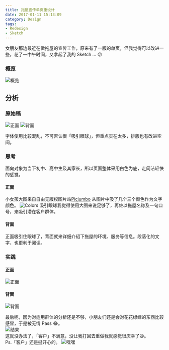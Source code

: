 ```yaml
---
title: 拖屋宣传单页重设计
date: 2017-01-11 15:13:09
category: Design
tags:
- Redesign
- Sketch
---
```


女朋友那边最近在做拖屋的宣传工作，原来有了一版的单页，但我觉得可以改进一些，花了一中午时间，又拿起了我的 Sketch ... 😝  

### 概览
![概览](https://ww4.sinaimg.cn/large/006y8lVagw1fbmpt53v56j313c0q615u.jpg)   
<!-- more --> 
## 分析
### 原始稿
![正面](https://ww3.sinaimg.cn/large/006y8lVagw1fbmpqtw7wej30gc0m841f.jpg)
![背面](https://ww4.sinaimg.cn/large/006y8lVagw1fbmrkx3yhdj30gc0m8adp.jpg)   

字体使用比较混乱，不可否认很「吸引眼球」，但重点实在太多，排版也有改进空间。
### 思考
面向对象为当下初中、高中生及其家长，所以页面整体采用白色为底，走简洁轻快的感觉。
#### 正面
小女孩大图来自自由无版权图片站[Picjumbo](https://picjumbo.com/little-girl-with-sunflower-in-a-sunflower-field/)
从图片中吸了几个三个颜色作为文字颜色。
![Colors](https://ww3.sinaimg.cn/large/006y8lVagw1fbmqfh7t3bj30780a2gly.jpg)
吸引眼球我觉得使用大图来说足够了，再佐以拖屋名称及一句口号，来吸引潜在客户群体。
#### 背面
正面吸引住眼球了，背面就来详细介绍下拖屋的环境、服务等信息。段落化的文字，也更利于阅读。

### 实践
#### 正面
![正面](https://ww4.sinaimg.cn/large/006y8lVagw1fbmpr0dtedj31dl1y6b29.jpg)

#### 背面
![背面](https://ww3.sinaimg.cn/large/006y8lVagw1fbmpqwyh50j31dl1y64qp.jpg)

最后呢，因为对适用群体的分析还是不够，小朋友们还是会对花花绿绿的东西比较感冒，于是被无情 Pass 😂。  
![结果](https://ww1.sinaimg.cn/large/006y8lVagw1fbmquhf4ofj30c10c5wfp.jpg)  
这就没办法了，「客户」不满意，没让我打回去重做我就感觉很庆幸了😆。  
Ps.「客户」还是挺开心的。
![嘿嘿](https://ww1.sinaimg.cn/large/006y8lVagw1fbmqxbd2iwj30c209vjru.jpg)